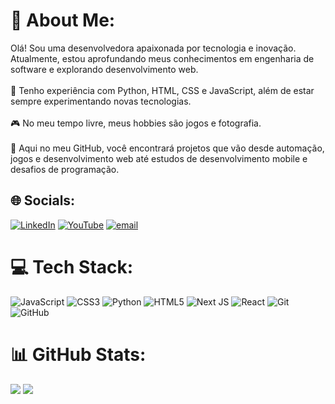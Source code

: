 # 💫 About Me:
Olá! Sou uma desenvolvedora apaixonada por tecnologia e inovação. Atualmente, estou aprofundando meus conhecimentos em engenharia de software e explorando desenvolvimento web.<br><br>🚀 Tenho experiência com Python,  HTML, CSS e JavaScript, além de estar sempre experimentando novas tecnologias.<br><br>🎮 No meu tempo livre, meus hobbies são jogos e fotografia.<br><br>📌 Aqui no meu GitHub, você encontrará projetos que vão desde automação, jogos e desenvolvimento web até estudos de desenvolvimento mobile e desafios de programação.


## 🌐 Socials:
[![LinkedIn](https://img.shields.io/badge/LinkedIn-%230077B5.svg?logo=linkedin&logoColor=white)](https://linkedin.com/in/marianaeslan) [![YouTube](https://img.shields.io/badge/YouTube-%23FF0000.svg?logo=YouTube&logoColor=white)](https://youtube.com/@devmarianaeslan) [![email](https://img.shields.io/badge/Email-D14836?logo=gmail&logoColor=white)](mailto:mariana.eslan@gmail.com) 


# 💻 Tech Stack:
![JavaScript](https://img.shields.io/badge/javascript-%23323330.svg?style=for-the-badge&logo=javascript&logoColor=%23F7DF1E) ![CSS3](https://img.shields.io/badge/css3-%231572B6.svg?style=for-the-badge&logo=css3&logoColor=white) ![Python](https://img.shields.io/badge/python-3670A0?style=for-the-badge&logo=python&logoColor=ffdd54) ![HTML5](https://img.shields.io/badge/html5-%23E34F26.svg?style=for-the-badge&logo=html5&logoColor=white) ![Next JS](https://img.shields.io/badge/Next-black?style=for-the-badge&logo=next.js&logoColor=white) ![React](https://img.shields.io/badge/react-%2320232a.svg?style=for-the-badge&logo=react&logoColor=%2361DAFB) ![Git](https://img.shields.io/badge/git-%23F05033.svg?style=for-the-badge&logo=git&logoColor=white) ![GitHub](https://img.shields.io/badge/github-%23121011.svg?style=for-the-badge&logo=github&logoColor=white)


# 📊 GitHub Stats:
![](https://github-readme-stats.vercel.app/api?username=marianaeslan&theme=blueberry&hide_border=false&include_all_commits=false&count_private=true)
![](https://github-readme-stats.vercel.app/api/top-langs/?username=marianaeslan&theme=blueberry&hide_border=false&include_all_commits=false&count_private=true&layout=compact)

<!-- Proudly created with GPRM ( https://gprm.itsvg.in ) -->

